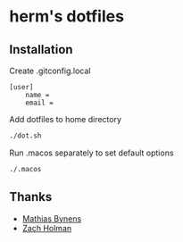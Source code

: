 # herm's dotfiles

## Installation
Create .gitconfig.local
```
[user]
    name =
    email =
```
Add dotfiles to home directory
```bash
./dot.sh
```
Run .macos separately to set default options
```bash
./.macos
```

## Thanks

* [Mathias Bynens](https://github.com/mathiasbynens/dotfiles)
* [Zach Holman](https://github.com/holman/dotfiles)
